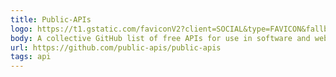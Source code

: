 ```yaml
---
title: Public-APIs
logo: https://t1.gstatic.com/faviconV2?client=SOCIAL&type=FAVICON&fallback_opts=TYPE,SIZE,URL&url=https://github.com/mozilla/http-observatory/blob/master/httpobs/docs/api.md&size=128
body: A collective GitHub list of free APIs for use in software and web development
url: https://github.com/public-apis/public-apis
tags: api
---
```


